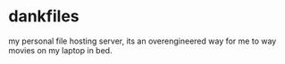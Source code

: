 # dankfiles
my personal file hosting server, its an overengineered way for me to way movies on my laptop in bed.
